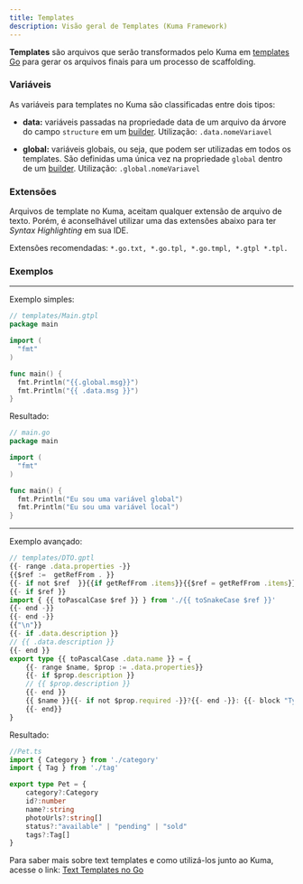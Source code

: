 ```yaml
---
title: Templates
description: Visão geral de Templates (Kuma Framework)
---
```


**Templates** são arquivos que serão transformados pelo Kuma em [templates Go](/complements/go-templates) para gerar os arquivos finais para um processo de scaffolding.

### Variáveis


As variáveis para templates no Kuma são classificadas entre dois tipos:

- **data:** variáveis passadas na propriedade data de um arquivo da árvore do campo `structure` em um [builder](/overview/builders). Utilização: `.data.nomeVariavel`

- **global:** variáveis globais, ou seja, que podem ser utilizadas em todos os templates. São definidas uma única vez na propriedade `global` dentro de um [builder](/overview/builders). Utilização: `.global.nomeVariavel`

### Extensões

Arquivos de template no Kuma, aceitam qualquer extensão de arquivo de texto. Porém, é aconselhável utilizar uma das extensões abaixo para ter *Syntax Highlighting* em sua IDE.

Extensões recomendadas: `*.go.txt, *.go.tpl, *.go.tmpl, *.gtpl *.tpl.`

### Exemplos
---
Exemplo simples:
```go
// templates/Main.gtpl
package main

import (
  "fmt"
)

func main() {
  fmt.Println("{{.global.msg}}")
  fmt.Println("{{ .data.msg }}")
}
```
Resultado:
```go
// main.go
package main

import (
  "fmt"
)

func main() {
  fmt.Println("Eu sou uma variável global")
  fmt.Println("Eu sou uma variável local")
}
```
--- 


Exemplo avançado:
```ts
// templates/DTO.gptl
{{- range .data.properties -}}
{{$ref :=  getRefFrom . }}
{{- if not $ref  }}{{if getRefFrom .items}}{{$ref = getRefFrom .items}}{{- end}}{{- end}}
{{- if $ref }}
import { {{ toPascalCase $ref }} } from './{{ toSnakeCase $ref }}'
{{- end -}}
{{- end -}}
{{"\n"}}
{{- if .data.description }}
// {{ .data.description }}
{{- end }}
export type {{ toPascalCase .data.name }} = { 
    {{- range $name, $prop := .data.properties}}
    {{- if $prop.description }}
    // {{ $prop.description }}
    {{- end }}
    {{ $name }}{{- if not $prop.required -}}?{{- end -}}: {{- block "TypeResolver" $prop }}{{end}}
    {{- end}}
}
```

Resultado:
```ts
//Pet.ts
import { Category } from './category'
import { Tag } from './tag'

export type Pet = {
    category?:Category
    id?:number
    name?:string
    photoUrls?:string[]
    status?:"available" | "pending" | "sold"
    tags?:Tag[]
}
```
Para saber mais sobre text templates e como utilizá-los junto ao Kuma, acesse o link: [Text Templates no Go](/complements/go-templates)